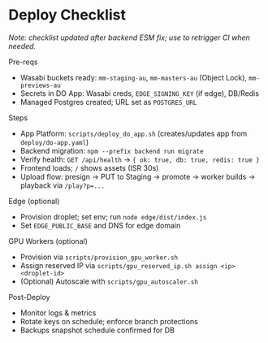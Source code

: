 # Deploy Checklist
_Note: checklist updated after backend ESM fix; use to retrigger CI when needed._

Pre-reqs
- Wasabi buckets ready: `mm-staging-au`, `mm-masters-au` (Object Lock), `mm-previews-au`
- Secrets in DO App: Wasabi creds, `EDGE_SIGNING_KEY` (if edge), DB/Redis
- Managed Postgres created; URL set as `POSTGRES_URL`

Steps
- App Platform: `scripts/deploy_do_app.sh` (creates/updates app from `deploy/do-app.yaml`)
- Backend migration: `npm --prefix backend run migrate`
- Verify health: `GET /api/health` → `{ ok: true, db: true, redis: true }`
- Frontend loads; `/` shows assets (ISR 30s)
- Upload flow: presign → PUT to Staging → promote → worker builds → playback via `/play?p=...`

Edge (optional)
- Provision droplet; set env; run `node edge/dist/index.js`
- Set `EDGE_PUBLIC_BASE` and DNS for edge domain

GPU Workers (optional)
- Provision via `scripts/provision_gpu_worker.sh`
- Assign reserved IP via `scripts/gpu_reserved_ip.sh assign <ip> <droplet-id>`
- (Optional) Autoscale with `scripts/gpu_autoscaler.sh`

Post-Deploy
- Monitor logs & metrics
- Rotate keys on schedule; enforce branch protections
- Backups snapshot schedule confirmed for DB
